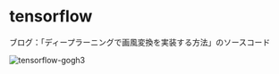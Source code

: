 # tensorflow
ブログ：「ディープラーニングで画風変換を実装する方法」のソースコード

![tensorflow-gogh3](https://user-images.githubusercontent.com/56770228/98684581-afc06980-23a9-11eb-88f3-cd7603e4647d.jpg)
